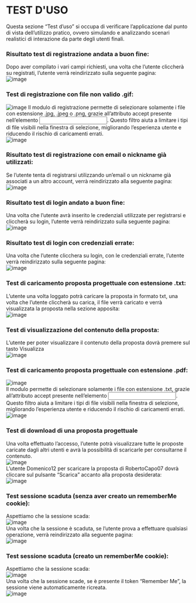 # TEST D'USO
Questa sezione “Test d’uso” si occupa di verificare l’applicazione dal punto di vista dell’utilizzo pratico, ovvero simulando e analizzando scenari realistici di interazione da parte degli utenti finali.  
### Risultato test di registrazione andata a buon fine:
Dopo aver compilato i vari campi richiesti, una volta che l’utente cliccherà su registrati, l’utente verrà reindirizzato sulla seguente pagina:  
![image](https://github.com/user-attachments/assets/f5923627-55f9-4063-b3c7-85c1eda388af)  
### Test di registrazione con file non valido .gif:
![image](https://github.com/user-attachments/assets/6246f8fd-21e1-46dd-9320-308abcec399f) 
Il modulo di registrazione permette di selezionare solamente i file con estensione .jpg, .jpeg o .png, grazie all’attributo accept presente nell’elemento <input>. Questo filtro aiuta a limitare i tipi di file visibili nella finestra di selezione, migliorando l’esperienza utente e riducendo il rischio di caricamenti errati.   
![image](https://github.com/user-attachments/assets/d6bb2a98-4f9b-4e5b-8994-6f61d79544ac)  
### Risultato test di registrazione con email o nickname già utilizzati:
Se l’utente tenta di registrarsi utilizzando un’email o un nickname già associati a un altro account, verrà reindirizzato alla seguente pagina:  
![image](https://github.com/user-attachments/assets/c983f579-405c-47c8-a4d2-3ae9cbcfd1ba)  
### Risultato test di login andato a buon fine:
Una volta che l’utente avrà inserito le credenziali utilizzate per registrarsi e cliccherà su login, l’utente verrà reindirizzato sulla seguente pagina:  
![image](https://github.com/user-attachments/assets/9e8d4fcd-aa0f-4b33-99f3-882ddcb5309f)  
### Risultato test di login con credenziali errate:
Una volta che l’utente clicchera su login, con le credenziali errate, l’utente verrà reindirizzato sulla seguente pagina:  
![image](https://github.com/user-attachments/assets/2299aed6-6899-424f-916c-a6b8993138ad)  
### Test di caricamento proposta progettuale con estensione .txt:
L’utente una volta loggato potrà caricare la proposta in formato txt, una volta che l’utente cliccherà su carica, il file verrà caricato e verrà visualizzata la proposta nella sezione apposita:  
![image](https://github.com/user-attachments/assets/cf704d4f-cfe0-4825-95bf-71d91a26ffa8)  
### Test di visualizzazione del contenuto della proposta:
L’utente per poter visualizzare il contenuto della proposta dovrà premere sul tasto Visualizza  
![image](https://github.com/user-attachments/assets/f6da77d1-eab1-4343-8b4a-7ad19682d952)
### Test di caricamento proposta progettuale con estensione .pdf:
![image](https://github.com/user-attachments/assets/11425abf-e33b-48ce-beb0-ea2eb9670109)  
Il modulo permette di selezionare solamente i file con estensione .txt, grazie all’attributo accept presente nell’elemento <input>. Questo filtro aiuta a limitare i tipi di file visibili nella finestra di selezione, migliorando l’esperienza utente e riducendo il rischio di caricamenti errati.  
![image](https://github.com/user-attachments/assets/4bc5afcc-7a94-4a68-8ec6-dfeb2a923163)  
### Test di download di una proposta progettuale
Una volta effettuato l’accesso, l’utente potrà visualizzare tutte le proposte caricate dagli altri utenti e avrà la possibilità di scaricarle per consultarne il contenuto.  
![image](https://github.com/user-attachments/assets/282b9922-76a5-41aa-98c0-71df38a41a74)  
L’utente Domenico12 per scaricare la proposta di RobertoCapo07 dovrà cliccare sul pulsante “Scarica” accanto alla proposta desiderata:  
![image](https://github.com/user-attachments/assets/c81dfd7f-2bb4-4f37-8ee1-d24cfa92b4e5)  
### Test sessione scaduta (senza aver creato un rememberMe cookie):
Aspettiamo che la sessione scada:  
![image](https://github.com/user-attachments/assets/91efeb20-2e4e-4f99-9505-4683e6ef07c9)  
Una volta che la sessione è scaduta, se l’utente prova a effettuare qualsiasi operazione, verrà reindirizzato alla seguente pagina:  
![image](https://github.com/user-attachments/assets/667ef19e-8d1a-4131-b966-9dd7480709e2)  
### Test sessione scaduta (creato un rememberMe cookie):
Aspettiamo che la sessione scada:  
![image](https://github.com/user-attachments/assets/96dff66c-bcc9-4197-9be2-2dbaddb4c8a4)  
Una volta che la sessione scade, se è presente il token “Remember Me”, la sessione viene automaticamente ricreata.  
![image](https://github.com/user-attachments/assets/23818b26-4f44-4ea9-a9e5-05eeb9710cdf)













